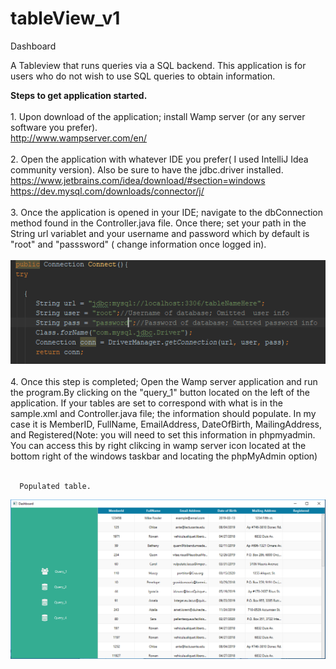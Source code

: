 # tableView_v1
Dashboard

A Tableview that runs queries via a SQL backend. This application is for users who do not wish to use SQL queries to obtain information.

**Steps to get application started.**<br><br>
      1. Upon download of the application; install Wamp server (or any server software you prefer).<br>
            http://www.wampserver.com/en/<br><br>
      2. Open the application with whatever IDE you prefer( I used IntelliJ Idea community version). Also be sure to have the jdbc.driver installed.<br>
            https://www.jetbrains.com/idea/download/#section=windows<br>
            https://dev.mysql.com/downloads/connector/j/<br><br>
      3. Once the application is opened in your IDE; navigate to the dbConnection method found in the Controller.java file. Once there; set your path in the String url variablet and your username and password which by default is "root" and "passsword" ( change information once logged in).<br><br>
      ![Screen](https://github.com/fowler-mychale/tableView_v1/blob/master/dbConnect.PNG?raw=true)<br><br>
      4. Once this step is completed; Open the Wamp server application and run the program.By clicking on the "query_1" button located on the left of the application. If your tables are set to correspond with what is in the sample.xml and Controller.java file; the information should populate. In my case it is MemberID, FullName, EmailAddress, DateOfBirth, MailingAddress, and Registered(Note: you will need to set this information in phpmyadmin. You can access this by right clikcing in wamp server icon located at the bottom right of the windows taskbar and locating the phpMyAdmin option)<br><br>
      
      
      Populated table.
![Screen](https://github.com/fowler-mychale/tableView_v1/blob/master/Capture.PNG?raw=true)

